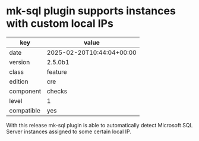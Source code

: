 [//]: # (werk v2)
# mk-sql plugin supports instances with custom local IPs

key        | value
---------- | ---
date       | 2025-02-20T10:44:04+00:00
version    | 2.5.0b1
class      | feature
edition    | cre
component  | checks
level      | 1
compatible | yes

With this release mk-sql plugin  is able to automatically detect 
Microsoft SQL Server instances assigned to some certain local IP.
